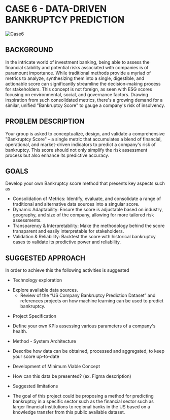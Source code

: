 # CASE 6 - DATA-DRIVEN BANKRUPTCY PREDICTION
![Case6](https://github.com/Eik-Lab/NBIM-hackathon/assets/91673370/ad6dd8da-3909-4892-b838-41a426ef56af)

## BACKGROUND 
In the intricate world of investment banking, being able to assess the financial stability and potential risks associated with companies is of paramount importance. While traditional methods provide a myriad of metrics to analyze, synthesizing them into a single, digestible, and actionable score can significantly streamline the decision-making process for stakeholders. This concept is not foreign, as seen with ESG scores focusing on environmental, social, and governance factors. Drawing inspiration from such consolidated metrics, there's a growing demand for a similar, unified "Bankruptcy Score" to gauge a company's risk of insolvency.


## PROBLEM DESCRIPTION
Your group is asked to conceptualize, design, and validate a comprehensive "Bankruptcy Score" – a single metric that accumulates a blend of financial, operational, and market-driven indicators to predict a company's risk of bankruptcy. This score should not only simplify the risk assessment process but also enhance its predictive accuracy.


## GOALS
Develop your own Bankruptcy score method that presents key aspects such as 
*	Consolidation of Metrics: Identify, evaluate, and consolidate a range of traditional and alternative data sources into a singular score.
*	Dynamic Adaptability: Ensure the score is adjustable based on industry, geography, and size of the company, allowing for more tailored risk assessments.
*	Transparency & Interpretability: Make the methodology behind the score transparent and easily interpretable for stakeholders.
*	Validation & Reliability: Backtest the score with historical bankruptcy cases to validate its predictive power and reliability.

## SUGGESTED APPROACH 
In order to achieve this the following activities is suggested 
*	Technology exploration 
  -	Explore available data sources. 
    -	Review of the “US Company Bankruptcy Prediction Dataset” and references projects on how machine learning can be used to predict bankruptcy.
*	Project Specification 
  -	Define your own KPIs assessing various parameters of a company's health. 
*	Method - System Architecture 
  -	Describe how data can be obtained, processed and aggregated, to keep your score up-to-date
*	Development of Minimum Viable Concept 
  -	How can this data be presented? (ex. Figma description)
*	Suggested limitations 
  -	The goal of this project could be proposing a method for predicting bankruptcy in a specific sector such as the financial sector such as larger financial institutions to regional banks in the US based on a knowledge transfer from this public available dataset. 
